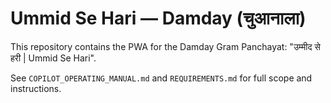 # Ummid Se Hari — Damday (चुआनाला)

This repository contains the PWA for the Damday Gram Panchayat: "उम्मीद से हरी | Ummid Se Hari".

See `COPILOT_OPERATING_MANUAL.md` and `REQUIREMENTS.md` for full scope and instructions.
